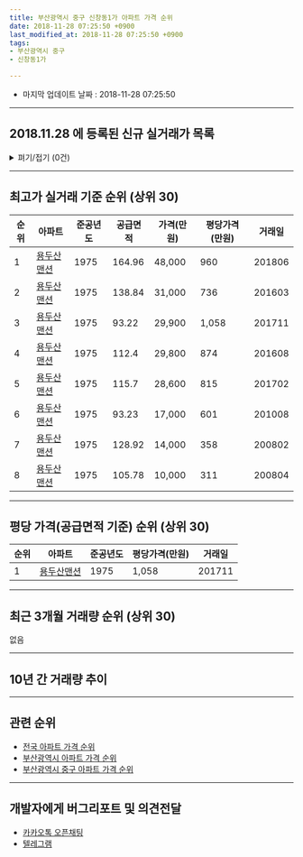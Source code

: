 ```yaml
---
title: 부산광역시 중구 신창동1가 아파트 가격 순위
date: 2018-11-28 07:25:50 +0900
last_modified_at: 2018-11-28 07:25:50 +0900
tags:
- 부산광역시 중구
- 신창동1가

---
```


* 마지막 업데이트 날짜 : 2018-11-28 07:25:50

---

## 2018.11.28 에 등록된 신규 실거래가 목록

<details>
<summary>펴기/접기 (0건)</summary>
<div markdown="1">

|아파트|준공년도|공급면적|가격(만원)|평당가격(만원)|거래일|
|---|---|---|---|---|---|
|없음||||||


</div>
</details>

---

## 최고가 실거래 기준 순위 (상위 30)


|순위|아파트|준공년도|공급면적|가격(만원)|평당가격(만원)|거래일|
|---|---|---|---|---|---|---|
|1|[용두산맨션](https://search.naver.com/search.naver?query=%EB%B6%80%EC%82%B0%EA%B4%91%EC%97%AD%EC%8B%9C+%EC%A4%91%EA%B5%AC+%EC%8B%A0%EC%B0%BD%EB%8F%991%EA%B0%80+%EC%9A%A9%EB%91%90%EC%82%B0%EB%A7%A8%EC%85%98)|1975|164.96|48,000|960|201806|
|2|[용두산맨션](https://search.naver.com/search.naver?query=%EB%B6%80%EC%82%B0%EA%B4%91%EC%97%AD%EC%8B%9C+%EC%A4%91%EA%B5%AC+%EC%8B%A0%EC%B0%BD%EB%8F%991%EA%B0%80+%EC%9A%A9%EB%91%90%EC%82%B0%EB%A7%A8%EC%85%98)|1975|138.84|31,000|736|201603|
|3|[용두산맨션](https://search.naver.com/search.naver?query=%EB%B6%80%EC%82%B0%EA%B4%91%EC%97%AD%EC%8B%9C+%EC%A4%91%EA%B5%AC+%EC%8B%A0%EC%B0%BD%EB%8F%991%EA%B0%80+%EC%9A%A9%EB%91%90%EC%82%B0%EB%A7%A8%EC%85%98)|1975|93.22|29,900|1,058|201711|
|4|[용두산맨션](https://search.naver.com/search.naver?query=%EB%B6%80%EC%82%B0%EA%B4%91%EC%97%AD%EC%8B%9C+%EC%A4%91%EA%B5%AC+%EC%8B%A0%EC%B0%BD%EB%8F%991%EA%B0%80+%EC%9A%A9%EB%91%90%EC%82%B0%EB%A7%A8%EC%85%98)|1975|112.4|29,800|874|201608|
|5|[용두산맨션](https://search.naver.com/search.naver?query=%EB%B6%80%EC%82%B0%EA%B4%91%EC%97%AD%EC%8B%9C+%EC%A4%91%EA%B5%AC+%EC%8B%A0%EC%B0%BD%EB%8F%991%EA%B0%80+%EC%9A%A9%EB%91%90%EC%82%B0%EB%A7%A8%EC%85%98)|1975|115.7|28,600|815|201702|
|6|[용두산맨션](https://search.naver.com/search.naver?query=%EB%B6%80%EC%82%B0%EA%B4%91%EC%97%AD%EC%8B%9C+%EC%A4%91%EA%B5%AC+%EC%8B%A0%EC%B0%BD%EB%8F%991%EA%B0%80+%EC%9A%A9%EB%91%90%EC%82%B0%EB%A7%A8%EC%85%98)|1975|93.23|17,000|601|201008|
|7|[용두산맨션](https://search.naver.com/search.naver?query=%EB%B6%80%EC%82%B0%EA%B4%91%EC%97%AD%EC%8B%9C+%EC%A4%91%EA%B5%AC+%EC%8B%A0%EC%B0%BD%EB%8F%991%EA%B0%80+%EC%9A%A9%EB%91%90%EC%82%B0%EB%A7%A8%EC%85%98)|1975|128.92|14,000|358|200802|
|8|[용두산맨션](https://search.naver.com/search.naver?query=%EB%B6%80%EC%82%B0%EA%B4%91%EC%97%AD%EC%8B%9C+%EC%A4%91%EA%B5%AC+%EC%8B%A0%EC%B0%BD%EB%8F%991%EA%B0%80+%EC%9A%A9%EB%91%90%EC%82%B0%EB%A7%A8%EC%85%98)|1975|105.78|10,000|311|200804|


---

## 평당 가격(공급면적 기준) 순위 (상위 30)


|순위|아파트|준공년도|평당가격(만원)|거래일|
|---|---|---|---|---|
|1|[용두산맨션](https://search.naver.com/search.naver?query=%EB%B6%80%EC%82%B0%EA%B4%91%EC%97%AD%EC%8B%9C+%EC%A4%91%EA%B5%AC+%EC%8B%A0%EC%B0%BD%EB%8F%991%EA%B0%80+%EC%9A%A9%EB%91%90%EC%82%B0%EB%A7%A8%EC%85%98)|1975|1,058|201711|


---

## 최근 3개월 거래량 순위 (상위 30)

없음

---

## 10년 간 거래량 추이


<div style="width:100%;">
    <canvas id="deal_progress" height="250"></canvas>
</div>

<script>
new Chart(document.getElementById("deal_progress"), {
    type: 'line',
    data: {
        labels: ['200811','200812','200901','200902','200903','200904','200905','200906','200907','200908','200909','200910','200911','200912','201001','201002','201003','201004','201005','201006','201007','201008','201009','201010','201011','201012','201101','201102','201103','201104','201105','201106','201107','201108','201109','201110','201111','201112','201201','201202','201203','201204','201205','201206','201207','201208','201209','201210','201211','201212','201301','201302','201303','201304','201305','201306','201307','201308','201309','201310','201311','201312','201401','201402','201403','201404','201405','201406','201407','201408','201409','201410','201411','201412','201501','201502','201503','201504','201505','201506','201507','201508','201509','201510','201511','201512','201601','201602','201603','201604','201605','201606','201607','201608','201609','201610','201611','201612','201701','201702','201703','201704','201705','201706','201707','201708','201709','201710','201711','201712','201801','201802','201803','201804','201805','201806','201807','201808','201809','201810','201811'],
        datasets: [{
            label: '실거래 수',
            pointRadius: 1,
            data: [0, 0, 0, 1, 0, 0, 1, 1, 0, 1, 0, 0, 1, 2, 3, 1, 0, 0, 0, 2, 0, 1, 1, 0, 0, 0, 0, 2, 0, 0, 0, 0, 1, 1, 0, 1, 2, 0, 0, 1, 0, 0, 0, 0, 0, 0, 1, 0, 0, 0, 0, 0, 0, 0, 0, 0, 0, 0, 0, 2, 0, 0, 1, 0, 0, 0, 0, 0, 0, 0, 0, 1, 0, 0, 0, 1, 1, 0, 0, 0, 0, 0, 1, 2, 0, 0, 0, 1, 1, 0, 1, 0, 1, 2, 0, 0, 0, 0, 0, 1, 0, 0, 0, 0, 0, 0, 0, 0, 1, 0, 0, 0, 0, 0, 0, 1, 0, 0, 0, 0, 0],
            borderColor: "rgba(255, 201, 14, 1)",
            backgroundColor: "rgba(255, 201, 14, 0.5)",
            fill: true,
        }]
    },
    options: {
        responsive: true,
        title: {
            display: true,
            text: '10년간 거래량 추이'
        },
        tooltips: {
            mode: 'index',
            intersect: false,
        },
        hover: {
            mode: 'nearest',
            intersect: true
        },
        scales: {
            xAxes: [{
                display: true,
                scaleLabel: {
                    display: true,
                    labelString: '년/월'
                }
            }],
            yAxes: [{
                display: true,
                ticks: {
                    suggestedMin: 0,
                },
                scaleLabel: {
                    display: true,
                    labelString: '실거래 수'
                }
            }]
        }
    }
});

</script>


---

## 관련 순위

- [전국 아파트 가격 순위](https://inasie.github.io/apt-ranking/전국)
- [부산광역시 아파트 가격 순위](https://inasie.github.io/apt-ranking/부산광역시)
- [부산광역시 중구 아파트 가격 순위](https://inasie.github.io/apt-ranking/부산광역시-중구)


---

## 개발자에게 버그리포트 및 의견전달

- [카카오톡 오픈채팅](https://open.kakao.com/o/gLJUAP4)
- [텔레그램](https://t.me/inasie)


